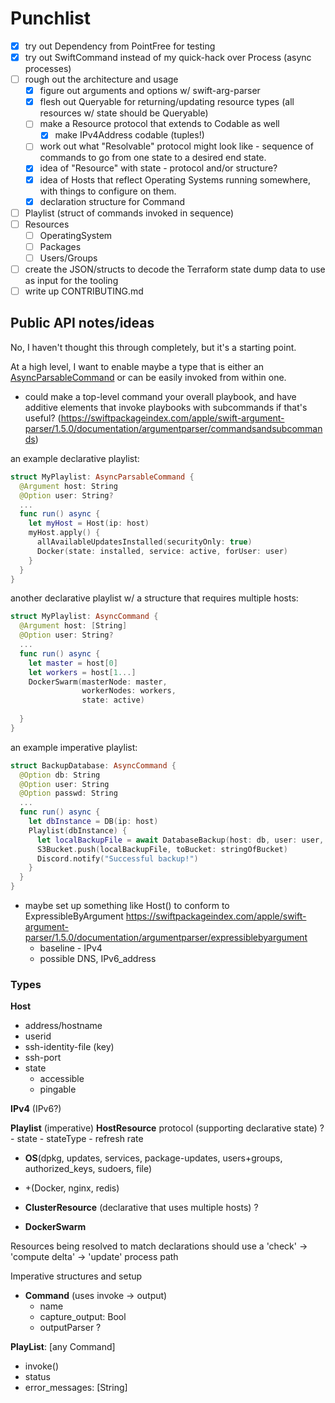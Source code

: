 # Punchlist

- [x] try out Dependency from PointFree for testing
- [x] try out SwiftCommand instead of my quick-hack over Process (async processes)
- [ ] rough out the architecture and usage
  - [x] figure out arguments and options w/ swift-arg-parser
  - [x] flesh out Queryable for returning/updating resource types (all resources w/ state should be Queryable)
  - [ ] make a Resource protocol that extends to Codable as well
    - [x] make IPv4Address codable (tuples!)
  - [ ] work out what "Resolvable" protocol might look like - sequence of commands to go from one state to a desired
        end state.
  - [x] idea of "Resource" with state - protocol and/or structure?
  - [x] idea of Hosts that reflect Operating Systems running somewhere, with things to configure on them.
  - [x] declaration structure for Command
- [ ] Playlist (struct of commands invoked in sequence)
- [ ] Resources
  - [ ] OperatingSystem
  - [ ] Packages
  - [ ] Users/Groups
- [ ] create the JSON/structs to decode the Terraform state dump data to use as input for the tooling
- [ ] write up CONTRIBUTING.md

## Public API notes/ideas

No, I haven't thought this through completely, but it's a starting point.

At a high level, I want to enable maybe a type that is either an [AsyncParsableCommand](https://swiftpackageindex.com/apple/swift-argument-parser/1.5.0/documentation/argumentparser/asyncparsablecommand) or can be easily invoked from within one. 
- could make a top-level command your overall playbook, and have additive elements that invoke playbooks with subcommands if that's useful? (https://swiftpackageindex.com/apple/swift-argument-parser/1.5.0/documentation/argumentparser/commandsandsubcommands)

an example declarative playlist:

```swift
struct MyPlaylist: AsyncParsableCommand {
  @Argument host: String
  @Option user: String?
  ...
  func run() async {
    let myHost = Host(ip: host)
    myHost.apply() {
      allAvailableUpdatesInstalled(securityOnly: true)
      Docker(state: installed, service: active, forUser: user)
    }
  }
}
```

another declarative playlist w/ a structure that requires multiple hosts:

```swift
struct MyPlaylist: AsyncCommand {
  @Argument host: [String]
  @Option user: String?
  ...
  func run() async {
    let master = host[0]
    let workers = host[1...]
    DockerSwarm(masterNode: master, 
                workerNodes: workers, 
                state: active)
    
  }
}
```

an example imperative playlist:

```swift
struct BackupDatabase: AsyncCommand {
  @Option db: String
  @Option user: String
  @Option passwd: String
  ...
  func run() async {
    let dbInstance = DB(ip: host)
    Playlist(dbInstance) {
      let localBackupFile = await DatabaseBackup(host: db, user: user, password: passwd)
      S3Bucket.push(localBackupFile, toBucket: stringOfBucket)
      Discord.notify("Successful backup!")
    }
  }
}
```

- maybe set up something like Host() to conform to ExpressibleByArgument https://swiftpackageindex.com/apple/swift-argument-parser/1.5.0/documentation/argumentparser/expressiblebyargument
    - baseline - IPv4
    - possible DNS, IPv6_address

### Types

**Host**
- address/hostname
- userid
- ssh-identity-file (key)
- ssh-port
- state
    - accessible
    - pingable

**IPv4**
(IPv6?)

**Playlist** (imperative)
**HostResource** protocol (supporting declarative state) ?
    - state
    - stateType
    - refresh rate
- **OS**(dpkg, updates, services, package-updates, users+groups, authorized_keys, sudoers, file)
- +(Docker, nginx, redis)

- **ClusterResource** (declarative that uses multiple hosts) ?
- **DockerSwarm**

Resources being resolved to match declarations should use a 'check' -> 'compute delta' -> 'update' process path

Imperative structures and setup

- **Command** (uses invoke -> output)
    - name
    - capture_output: Bool
    - outputParser ?

**PlayList**: [any Command]
- invoke()
- status
- error_messages: [String]



